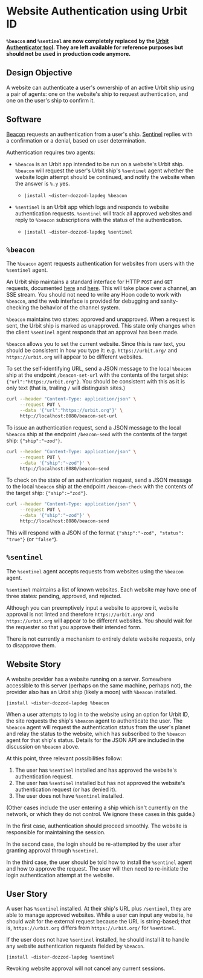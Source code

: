 #   Website Authentication using Urbit ID

**`%beacon` and `%sentinel` are now completely replaced by the [Urbit Authenticator tool](https://docs.urbit.org/tools/auth-server).  They are left available for reference purposes but should not be used in production code anymore.**

##  Design Objective

A website can authenticate a user's ownership of an active Urbit ship using a pair of agents:  one on the website's ship to request authentication, and one on the user's ship to confirm it.

##  Software

[Beacon](https://github.com/sigilante/beacon) requests an authentication from a user's ship.  [Sentinel](https://github.com/sigilante/sentinel) replies with a confirmation or a denial, based on user determination.

Authentication requires two agents:

- `%beacon` is an Urbit app intended to be run on a website's Urbit ship.  `%beacon` will request the user's Urbit ship's `%sentinel` agent whether the website login attempt should be continued, and notify the website when the answer is `%.y` yes.

  - `|install ~dister-dozzod-lapdeg %beacon`

- `%sentinel` is an Urbit app which logs and responds to website authentication requests.  `%sentinel` will track all approved websites and reply to `%beacon` subscriptions with the status of the authentication.

  - `|install ~dister-dozzod-lapdeg %sentinel`

##  `%beacon`

The `%beacon` agent requests authentication for websites from users with the `%sentinel` agent.

An Urbit ship maintains a standard interface for HTTP `POST` and `GET` requests, documented [here](https://developers.urbit.org/guides/core/app-school-full-stack/5-eyre) and [here](https://developers.urbit.org/reference/arvo/eyre/external-api-ref).  This will take place over a channel, an SSE stream.  You should not need to write any Hoon code to work with `%beacon`, and the web interface is provided for debugging and sanity-checking the behavior of the channel system.

`%beacon` maintains two states:  approved and unapproved.  When a request is sent, the Urbit ship is marked as unapproved.  This state only changes when the client `%sentinel` agent responds that an approval has been made.

`%beacon` allows you to set the current website.  Since this is raw text, you should be consistent in how you type it:  e.g. `https://urbit.org/` and `https://urbit.org` will appear to be different websites.

To set the self-identifying URL, send a JSON message to the local `%beacon` ship at the endpoint `/beacon-set-url` with the contents of the target ship:  `{"url":"https://urbit.org"}`.  You should be consistent with this as it is only text (that is, trailing `/` will distinguish sites.)

```sh
curl --header "Content-Type: application/json" \
     --request PUT \
     --data '{"url":"https://urbit.org"}' \
     http://localhost:8080/beacon-set-url
```

To issue an authentication request, send a JSON message to the local `%beacon` ship at the endpoint `/beacon-send` with the contents of the target ship:  `{"ship":"~zod"}`.

```sh
curl --header "Content-Type: application/json" \
     --request PUT \
     --data '{"ship":"~zod"}' \
     http://localhost:8080/beacon-send
```

To check on the state of an authentication request, send a JSON message to the local `%beacon` ship at the endpoint `/beacon-check` with the contents of the target ship:  `{"ship":~"zod"}`.

```sh
curl --header "Content-Type: application/json" \
     --request PUT \
     --data '{"ship":"~zod"}' \
     http://localhost:8080/beacon-send
```

This will respond with a JSON of the format `{"ship":"~zod", "status": "true"}` (or `"false"`).

##  `%sentinel`

The `%sentinel` agent accepts requests from websites using the `%beacon` agent.

`%sentinel` maintains a list of known websites.  Each website may have one of three states:  pending, approved, and rejected.

Although you can preemptively input a website to approve it, website approval is not linted and therefore `https://urbit.org/` and `https://urbit.org` will appear to be different websites.  You should wait for the requester so that you approve their intended form.

There is not currently a mechanism to entirely delete website requests, only to disapprove them.

##  Website Story

A website provider has a website running on a server.  Somewhere accessible to this server (perhaps on the same machine, perhaps not), the provider also has an Urbit ship (likely a moon) with `%beacon` installed.

```hoon
|install ~dister-dozzod-lapdeg %beacon
```

When a user attempts to log in to the website using an option for Urbit ID, the site requests the ship's `%beacon` agent to authenticate the user.  The `%beacon` agent will request the authentication status from the user's planet and relay the status to the website, which has subscribed to the `%beacon` agent for that ship's status.  Details for the JSON API are included in the discussion on `%beacon` above.

At this point, three relevant possibilities follow:

1. The user has `%sentinel` installed and has approved the website's authentication request.
2. The user has `%sentinel` installed but has not approved the website's authentication request (or has denied it).
3. The user does not have `%sentinel` installed.

(Other cases include the user entering a ship which isn't currently on the network, or which they do not control.  We ignore these cases in this guide.)

In the first case, authentication should proceed smoothly.  The website is responsible for maintaining the session.

In the second case, the login should be re-attempted by the user after granting approval through `%sentinel`.

In the third case, the user should be told how to install the `%sentinel` agent and how to approve the request.  The user will then need to re-initiate the login authentication attempt at the website.


##  User Story

A user has `%sentinel` installed.  At their ship's URL plus `/sentinel`, they are able to manage approved websites.  While a user can input any website, he should wait for the external request because the URL is string-based; that is, `https://urbit.org` differs from `https://urbit.org/` for `%sentinel`.

If the user does not have `%sentinel` installed, he should install it to handle any website authentication requests fielded by `%beacon`.

```hoon
|install ~dister-dozzod-lapdeg %sentinel
```

Revoking website approval will not cancel any current sessions.
